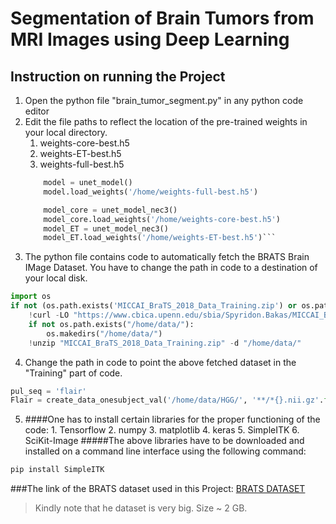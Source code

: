 # Segmentation of Brain Tumors from MRI Images using Deep Learning
## Instruction on running the Project

1. Open the python file "brain_tumor_segment.py" in any python code editor
2. Edit the file paths to reflect the location of the pre-trained weights in your local directory.
	1. weights-core-best.h5
	2. weights-ET-best.h5
	3. weights-full-best.h5
	```python
		model = unet_model()
		model.load_weights('/home/weights-full-best.h5')
	```
	```python
		model_core = unet_model_nec3()
		model_core.load_weights('/home/weights-core-best.h5')
		model_ET = unet_model_nec3()
		model_ET.load_weights('/home/weights-ET-best.h5')```
3. The python file contains code to automatically fetch the BRATS Brain IMage Dataset. You have to change the path in code to a destination of your local disk.
```python
import os
if not (os.path.exists('MICCAI_BraTS_2018_Data_Training.zip') or os.path.exists('/home/data/HGG/')):
    !curl -LO "https://www.cbica.upenn.edu/sbia/Spyridon.Bakas/MICCAI_BraTS/2018/MICCAI_BraTS_2018_Data_Training.zip"
    if not os.path.exists("/home/data/"):
        os.makedirs("/home/data/")
    !unzip "MICCAI_BraTS_2018_Data_Training.zip" -d "/home/data/"
```
4. Change the path in code to point the above fetched dataset in the "Training" part of code.
```python
pul_seq = 'flair'
Flair = create_data_onesubject_val('/home/data/HGG/', '**/*{}.nii.gz'.format(pul_seq), count, label=False)
```
5.   ####One has to install certain libraries for the proper functioning of the code:
	1. Tensorflow
	2. numpy
	3. matplotlib
	4. keras
	5. SimpleITK
	6. SciKit-Image
#####The above libraries have to be downloaded and installed on a command line interface using the following command:
```python
pip install SimpleITK
```

###The link of the BRATS dataset used in this Project:
[BRATS DATASET](https://www.cbica.upenn.edu/sbia/Spyridon.Bakas/MICCAI_BraTS/2018/MICCAI_BraTS_2018_Data_Training.zip "BRATS DATASET")
> Kindly note that he dataset is very big. Size ~ 2 GB.
